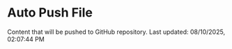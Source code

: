 # Auto Push File

Content that will be pushed to GitHub repository.
Last updated: 08/10/2025, 02:07:44 PM